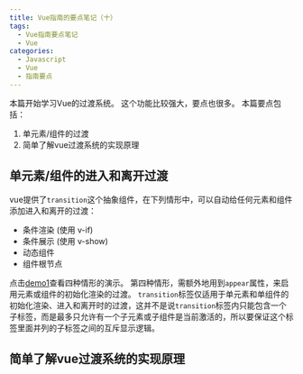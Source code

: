 ```yaml
---
title: Vue指南的要点笔记（十）
tags:
  - Vue指南要点笔记
  - Vue
categories:
  - Javascript
  - Vue
  - 指南要点
---
```



本篇开始学习Vue的过渡系统。 这个功能比较强大，要点也很多。 本篇要点包括：
1. 单元素/组件的过渡
2. 简单了解vue过渡系统的实现原理

## 单元素/组件的进入和离开过渡
vue提供了`transition`这个抽象组件，在下列情形中，可以自动给任何元素和组件添加进入和离开的过渡：
* 条件渲染 (使用 v-if)
* 条件展示 (使用 v-show)
* 动态组件
* 组件根节点

点击[demo1](/code/vue/transition/01.html)查看四种情形的演示。 第四种情形，需额外地用到`appear`属性，来启用元素或组件的初始化渲染的过渡。 `transition`标签仅适用于单元素和单组件的初始化渲染、进入和离开时的过渡，这并不是说`transition`标签内只能包含一个子标签，而是最多只允许有一个子元素或子组件是当前激活的，所以要保证这个标签里面并列的子标签之间的互斥显示逻辑。 



## 简单了解vue过渡系统的实现原理
